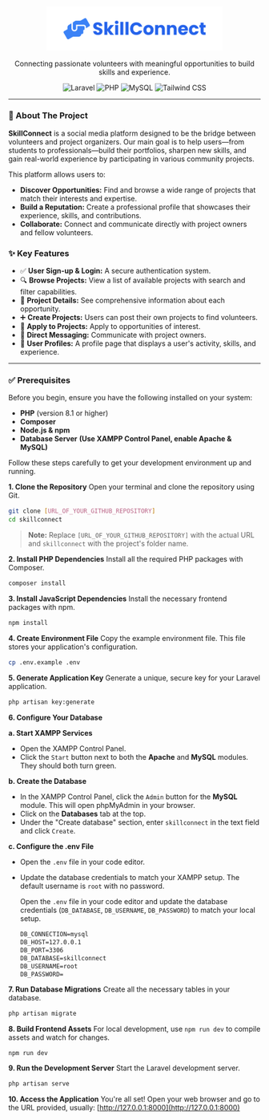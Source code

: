 <div align="center">
    <img src="https://github.com/OddIntern/SkillConnect/blob/main/public/images/skillconnect-logo.png?raw=true" alt="SkillConnect Logo" width="350" />
    
  <p align="center">
    Connecting passionate volunteers with meaningful opportunities to build skills and experience.
  </p>
  
  <p align="center">
    <img src="https://img.shields.io/badge/Laravel-11.x-FF2D20?style=for-the-badge&logo=laravel" alt="Laravel">
    <img src="https://img.shields.io/badge/PHP-8.2-777BB4?style=for-the-badge&logo=php" alt="PHP">
    <img src="https://img.shields.io/badge/MySQL-4479A1?style=for-the-badge&logo=mysql&logoColor=white" alt="MySQL">
    <img src="https://img.shields.io/badge/Tailwind_CSS-38B2AC?style=for-the-badge&logo=tailwind-css&logoColor=white" alt="Tailwind CSS">
  </p>
</div>

---

### 📝 About The Project

**SkillConnect** is a social media platform designed to be the bridge between volunteers and project organizers. Our main goal is to help users—from students to professionals—build their portfolios, sharpen new skills, and gain real-world experience by participating in various community projects.

This platform allows users to:
- **Discover Opportunities:** Find and browse a wide range of projects that match their interests and expertise.
- **Build a Reputation:** Create a professional profile that showcases their experience, skills, and contributions.
- **Collaborate:** Connect and communicate directly with project owners and fellow volunteers.

### ✨ Key Features

- ✅ **User Sign-up & Login:** A secure authentication system.
- 🔍 **Browse Projects:** View a list of available projects with search and filter capabilities.
- 📄 **Project Details:** See comprehensive information about each opportunity.
- ➕ **Create Projects:** Users can post their own projects to find volunteers.
- 📩 **Apply to Projects:** Apply to opportunities of interest.
- 💬 **Direct Messaging:** Communicate with project owners.
- 👤 **User Profiles:** A profile page that displays a user's activity, skills, and experience.
---
### ✅ Prerequisites

Before you begin, ensure you have the following installed on your system:
- **PHP** (version 8.1 or higher)
- **Composer**
- **Node.js & npm**
- **Database Server** **(Use XAMPP Control Panel, enable Apache & MySQL)**


Follow these steps carefully to get your development environment up and running.

**1. Clone the Repository**
   Open your terminal and clone the repository using Git.
   ```bash
   git clone [URL_OF_YOUR_GITHUB_REPOSITORY]
   cd skillconnect
   ```
   > **Note:** Replace `[URL_OF_YOUR_GITHUB_REPOSITORY]` with the actual URL and `skillconnect` with the project's folder name.

**2. Install PHP Dependencies**
   Install all the required PHP packages with Composer.
   ```bash
   composer install
   ```

**3. Install JavaScript Dependencies**
   Install the necessary frontend packages with npm.
   ```bash
   npm install
   ```

**4. Create Environment File**
   Copy the example environment file. This file stores your application's configuration.
   ```bash
   cp .env.example .env
   ```

**5. Generate Application Key**
   Generate a unique, secure key for your Laravel application.
   ```bash
   php artisan key:generate
   ```

**6. Configure Your Database**

**a. Start XAMPP Services**

- Open the XAMPP Control Panel.
- Click the `Start` button next to both the **Apache** and **MySQL** modules. They should both turn green.

**b. Create the Database**

- In the XAMPP Control Panel, click the `Admin` button for the **MySQL** module. This will open phpMyAdmin in your browser.
- Click on the **Databases** tab at the top.
- Under the "Create database" section, enter `skillconnect` in the text field and click `Create`.

**c. Configure the .env File**

- Open the `.env` file in your code editor.
- Update the database credentials to match your XAMPP setup. The default username is `root` with no password.
  
   Open the `.env` file in your code editor and update the database credentials (`DB_DATABASE`, `DB_USERNAME`, `DB_PASSWORD`) to match your local setup.
   ```env
   DB_CONNECTION=mysql
   DB_HOST=127.0.0.1
   DB_PORT=3306
   DB_DATABASE=skillconnect
   DB_USERNAME=root
   DB_PASSWORD=
   ```

**7. Run Database Migrations**
   Create all the necessary tables in your database.
   ```bash
   php artisan migrate
   ```

**8. Build Frontend Assets**
   For local development, use `npm run dev` to compile assets and watch for changes.
   ```bash
   npm run dev
   ```

**9. Run the Development Server**
   Start the Laravel development server.
   ```bash
   php artisan serve
   ```

**10. Access the Application**
    You're all set! Open your web browser and go to the URL provided, usually:
    [http://127.0.0.1:8000](http://127.0.0.1:8000)
